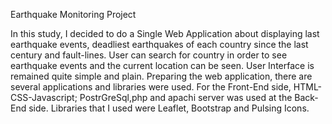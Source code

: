 Earthquake Monitoring Project

In this study, I decided to do a Single Web Application about displaying last earthquake events, deadliest earthquakes of each country since the last century and fault-lines. User can search for country in order to see earthquake events and the current location can be seen. User Interface is remained quite simple and plain. Preparing the web application, there are several applications and libraries were used. For the Front-End side, HTML-CSS-Javascript; PostrGreSql,php and apachi server was used at the Back-End side. Libraries that I used were Leaflet, Bootstrap and Pulsing Icons. 

